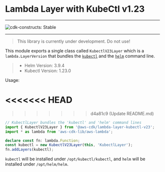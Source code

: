 # Lambda Layer with KubeCtl v1.23
<!--BEGIN STABILITY BANNER-->

---

![cdk-constructs: Stable](https://img.shields.io/badge/cdk--constructs-stable-success.svg?style=for-the-badge)

---

> This library is currently under development. Do not use!

<!--END STABILITY BANNER-->

This module exports a single class called `KubectlV23Layer` which is a `lambda.LayerVersion` that
bundles the [`kubectl`](https://kubernetes.io/docs/reference/kubectl/kubectl/) and the
[`helm`](https://helm.sh/) command line.

> - Helm Version: 3.9.4
> - Kubectl Version: 1.23.0
> 

Usage:

<<<<<<< HEAD
=======



>>>>>>> d4a81c9 (Update README.md)
```ts
// KubectlLayer bundles the 'kubectl' and 'helm' command lines
import { KubectlV23Layer } from '@aws-cdk/lambda-layer-kubectl-v23';
import * as lambda from 'aws-cdk-lib/aws-lambda';

declare const fn: lambda.Function;
const kubectl = new KubectlV23Layer(this, 'KubectlLayer');
fn.addLayers(kubectl);
```

`kubectl` will be installed under `/opt/kubectl/kubectl`, and `helm` will be installed under `/opt/helm/helm`.
